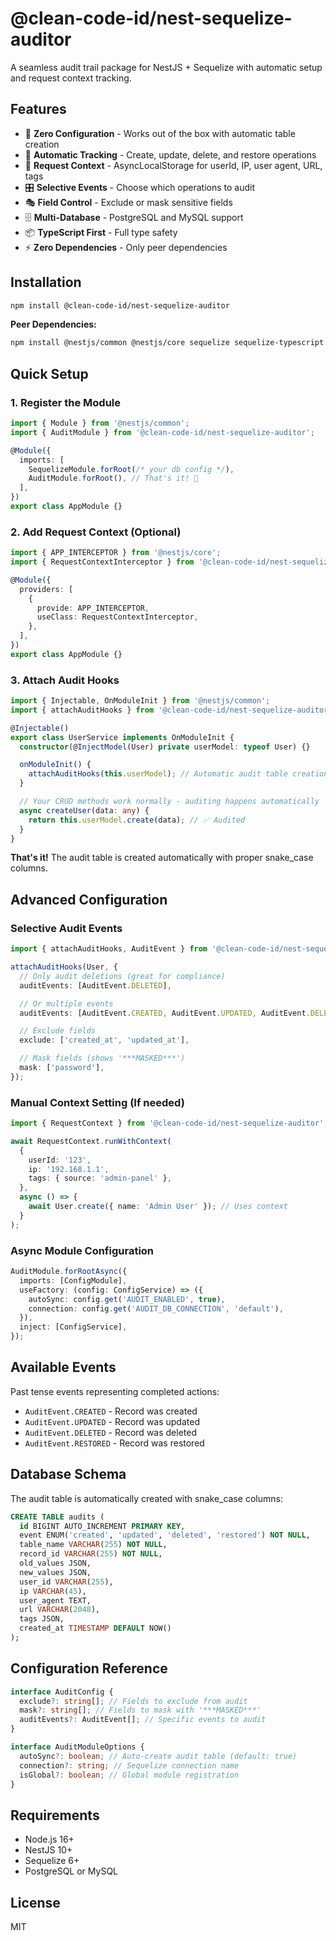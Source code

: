 # @clean-code-id/nest-sequelize-auditor

A seamless audit trail package for NestJS + Sequelize with automatic setup and request context tracking.

## Features

- 🎯 **Zero Configuration** - Works out of the box with automatic table creation
- 🔄 **Automatic Tracking** - Create, update, delete, and restore operations
- 🧵 **Request Context** - AsyncLocalStorage for userId, IP, user agent, URL, tags
- 🎛️ **Selective Events** - Choose which operations to audit
- 🎭 **Field Control** - Exclude or mask sensitive fields
- 🗄️ **Multi-Database** - PostgreSQL and MySQL support
- 📦 **TypeScript First** - Full type safety
- ⚡ **Zero Dependencies** - Only peer dependencies

## Installation

```bash
npm install @clean-code-id/nest-sequelize-auditor
```

**Peer Dependencies:**

```bash
npm install @nestjs/common @nestjs/core sequelize sequelize-typescript
```

## Quick Setup

### 1. Register the Module

```typescript
import { Module } from '@nestjs/common';
import { AuditModule } from '@clean-code-id/nest-sequelize-auditor';

@Module({
  imports: [
    SequelizeModule.forRoot(/* your db config */),
    AuditModule.forRoot(), // That's it! 🎉
  ],
})
export class AppModule {}
```

### 2. Add Request Context (Optional)

```typescript
import { APP_INTERCEPTOR } from '@nestjs/core';
import { RequestContextInterceptor } from '@clean-code-id/nest-sequelize-auditor';

@Module({
  providers: [
    {
      provide: APP_INTERCEPTOR,
      useClass: RequestContextInterceptor,
    },
  ],
})
export class AppModule {}
```

### 3. Attach Audit Hooks

```typescript
import { Injectable, OnModuleInit } from '@nestjs/common';
import { attachAuditHooks } from '@clean-code-id/nest-sequelize-auditor';

@Injectable()
export class UserService implements OnModuleInit {
  constructor(@InjectModel(User) private userModel: typeof User) {}

  onModuleInit() {
    attachAuditHooks(this.userModel); // Automatic audit table creation!
  }

  // Your CRUD methods work normally - auditing happens automatically
  async createUser(data: any) {
    return this.userModel.create(data); // ✅ Audited
  }
}
```

**That's it!** The audit table is created automatically with proper snake_case columns.

## Advanced Configuration

### Selective Audit Events

```typescript
import { attachAuditHooks, AuditEvent } from '@clean-code-id/nest-sequelize-auditor';

attachAuditHooks(User, {
  // Only audit deletions (great for compliance)
  auditEvents: [AuditEvent.DELETED],

  // Or multiple events
  auditEvents: [AuditEvent.CREATED, AuditEvent.UPDATED, AuditEvent.DELETED],

  // Exclude fields
  exclude: ['created_at', 'updated_at'],

  // Mask fields (shows '***MASKED***')
  mask: ['password'],
});
```

### Manual Context Setting (If needed)

```typescript
import { RequestContext } from '@clean-code-id/nest-sequelize-auditor';

await RequestContext.runWithContext(
  {
    userId: '123',
    ip: '192.168.1.1',
    tags: { source: 'admin-panel' },
  },
  async () => {
    await User.create({ name: 'Admin User' }); // Uses context
  }
);
```

### Async Module Configuration

```typescript
AuditModule.forRootAsync({
  imports: [ConfigModule],
  useFactory: (config: ConfigService) => ({
    autoSync: config.get('AUDIT_ENABLED', true),
    connection: config.get('AUDIT_DB_CONNECTION', 'default'),
  }),
  inject: [ConfigService],
});
```

## Available Events

Past tense events representing completed actions:

- `AuditEvent.CREATED` - Record was created
- `AuditEvent.UPDATED` - Record was updated
- `AuditEvent.DELETED` - Record was deleted
- `AuditEvent.RESTORED` - Record was restored

## Database Schema

The audit table is automatically created with snake_case columns:

```sql
CREATE TABLE audits (
  id BIGINT AUTO_INCREMENT PRIMARY KEY,
  event ENUM('created', 'updated', 'deleted', 'restored') NOT NULL,
  table_name VARCHAR(255) NOT NULL,
  record_id VARCHAR(255) NOT NULL,
  old_values JSON,
  new_values JSON,
  user_id VARCHAR(255),
  ip VARCHAR(45),
  user_agent TEXT,
  url VARCHAR(2048),
  tags JSON,
  created_at TIMESTAMP DEFAULT NOW()
);
```

## Configuration Reference

```typescript
interface AuditConfig {
  exclude?: string[]; // Fields to exclude from audit
  mask?: string[]; // Fields to mask with '***MASKED***'
  auditEvents?: AuditEvent[]; // Specific events to audit
}

interface AuditModuleOptions {
  autoSync?: boolean; // Auto-create audit table (default: true)
  connection?: string; // Sequelize connection name
  isGlobal?: boolean; // Global module registration
}
```

## Requirements

- Node.js 16+
- NestJS 10+
- Sequelize 6+
- PostgreSQL or MySQL

## License

MIT
